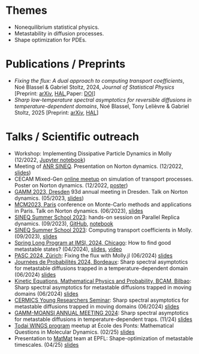 # Themes
- Nonequilibrium statistical physics.
- Metastability in diffusion processes.
- Shape optimization for PDEs.

# Publications / Preprints
- *Fixing the flux: A dual approach to computing transport coefficients*, Noé Blassel & Gabriel Stoltz, 2024, *Journal of Statistical Physics* [Preprint: [arXiv](https://arxiv.org/abs/2305.08224), [HAL](https://hal.science/hal-04099515),Paper: [DOI](https://doi.org/10.1007/s10955-024-03230-x)]
- *Sharp low-temperature spectral asymptotics for reversible diffusions in temperature-dependent domains*, Noé Blassel, Tony Lelièvre & Gabriel Stoltz, 2025 [Preprint: [arXiv](https://arxiv.org/abs/2501.16082), [HAL](https://hal.science/hal-04917900v1)]
# Talks / Scientific outreach

- Workshop: Implementing Dissipative Particle Dynamics in Molly (12/2022, [Jupyter notebook](../outreach/molly_workshop.ipynb))
- Meeting of [ANR SINEQ](https://sites.google.com/view/aleiac/anr-sineq). Presentation on Norton dynamics. (12/2022, [slides](../outreach/slides_anr_sineq_2022.pdf))
- CECAM Mixed-Gen [online meetup](https://www.cecam.org/workshop-details/1184) on simulation of transport processes. Poster on Norton dynamics. (12/2022, [poster](../outreach/poster_cecam_2022.pdf))
- [GAMM 2023, Dresden](https://jahrestagung.gamm-ev.de/) 93d annual meeting in Dresden. Talk on Norton dynamics. (05/2023, [slides](../outreach/gamm_2023.pdf))
- [MCM2023, Paris](https://mcm2023.sciencesconf.org/) conference on Monte-Carlo methods and applications in Paris. Talk on Norton dynamics. (06/2023), [slides](../outreach/mcm_2023.pdf)
- [SINEQ Summer School 2023](https://sites.google.com/view/aleiac/anr-sineq/summer-school-mol-dyn-on-julia): hands-on session on Parallel Replica dynamics. (09/2023), [GitHub](https://github.com/noeblassel/SINEQSummerSchool2023), [notebook](../outreach/par_rep.ipynb)
- [SINEQ Summer School 2023](https://sites.google.com/view/aleiac/anr-sineq/summer-school-mol-dyn-on-julia): Computing transport coefficients in Molly. (09/2023), [slides](../outreach/slides_anr_sineq_2023.html)
- [Spring Long Program at IMSI, 2024, Chicago](https://www.imsi.institute/activities/data-driven-materials-informatics/): How to find good metastable states? (04/2024), [slides](../outreach/imsi_2024.pdf), [video](https://youtube.com/watch?v=9NNgoWPUR50)
- [PASC 2024, Zürich](https://pasc24.pasc-conference.org/): Fixing the flux with Molly.jl (06/2024) [slides](../outreach/slides_pasc_2024.html)
- [Journées de Probabilités 2024, Bordeaux](https://indico.math.cnrs.fr/event/11353/): Sharp spectral asymptotics for metastable diffusions trapped in
a temperature-dependent domain (06/2024) [slides](../outreach/probas_2024.pdf)
- [Kinetic Equations, Mathematical Physics and Probability, BCAM, Bilbao](https://www.bcamath.org/events/kemap/en/): Sharp spectral asymptotics for metastable diffusions trapped in moving domains (06/2024) [slides](../outreach/bilbao_2024.pdf)
- [CERMICS Young Researchers Seminar](https://cermics-lab.enpc.fr/seminaires/young-researchers-seminar/): Sharp spectral asymptotics for metastable diffusions trapped in moving domains (06/2024) [slides](../outreach/slides_cermics.pdf)
- [GAMM-MOANSI ANNUAL MEETING 2024](https://moansi.wixsite.com/gamm/2024): Sharp spectral asymptotics for metastable diffusions in temperature-dependent traps. (11/24) [slides](../outreach/slides_moansi_2024.html)
- [Todai WINGS program](https://www.u-tokyo.ac.jp/en/academics/wings.html) meetup at École des Ponts: Mathematical Questions in Molecular Dynamics. (02/25) [slides](../outreach/slides_todai.html)
- Presentation to [MatMat](https://matmat.org/) team at EPFL: Shape-optimization of metastable timescales. (04/25) [slides](../outreach/lausanne_2025.html)